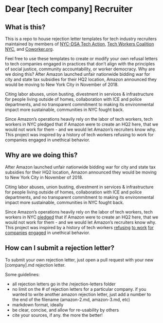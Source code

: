 # Dear [tech company] Recruiter

## What is this?
This is a repo to house rejection letter templates for tech industry recruiters maintained by members of [NYC-DSA Tech Action](techaction.nyc), [Tech Workers Coalition NYC](https://techworkerscoalition.org/nyc/), and [Coworker.org](coworker.org). 

Feel free to use these templates to create or modify your own refusal letters to tech companies engaged in practices that don’t align with the principles of social justice, community accountability, or worker democracy.
Why are we doing this? 
After Amazon launched unfair nationwide bidding war for city and state tax subsidies for their HQ2 location, Amazon announced they would be moving to New York City in November of 2018. 

Citing labor abuses, union busting, divestment in services & infrastructure for people living outside of homes, collaboration with ICE and police departments, and no transparent commitment to making its environmental impact more sustainable, communities in NYC fought back. 

Since Amazon’s operations heavily rely on the labor of tech workers, tech workers in NYC pledged that if Amazon were to create an HQ2 here, that we would not work for them - and we would let Amazon’s recruiters know why. This project was inspired by a history of tech workers refusing to work for companies engaged in unethical behavior.

## Why are we doing this? 
After Amazon launched unfair nationwide bidding war for city and state tax subsidies for their HQ2 location, Amazon announced they would be moving to New York City in November of 2018. 

Citing labor abuses, union busting, divestment in services & infrastructure for people living outside of homes, collaboration with ICE and police departments, and no transparent commitment to making its environmental impact more sustainable, communities in NYC fought back. 

Since Amazon’s operations heavily rely on the labor of tech workers, tech workers in NYC [pledged](https://www.coworker.org/petitions/no-work-for-amazon-new-york-1) that if Amazon were to create an HQ2 here, that we would not work for them - and we would let Amazon’s recruiters know why. This project was inspired by a history of tech workers [refusing](https://spectrum.ieee.org/view-from-the-valley/at-work/tech-careers/engineers-say-no-thanks-to-silicon-valley-recruiters-citing-ethical-concerns) [to work](https://medium.com/@tessr/dear-uber-recruiter-7f5f9b304662) [for companies](https://medium.com/@taraadiseshan/dear-uber-recruiter-part-two-680c863d6fae) [engaged](https://code.likeagirl.io/dear-uber-recruiter-trying-to-hire-women-in-tech-do-you-think-this-is-normal-f570f703c55) in unethical behavior.

## How can I submit a rejection letter? 
To submit your own rejection letter, just open a pull request with your new [company].md rejection letter. 

Some guidelines:
- all rejection letters go in the /rejection-letters folder
- no limit on the # of rejection letters for a particular company. if you wanted to write another amazon rejection letter, just add a number to the end of the filename (amazon-2.md, amazon-3.md, etc)
- markdown format, ideally
- be clear, concise, and allow for re-usability by others
- cite your sources, if any. the more the better!


